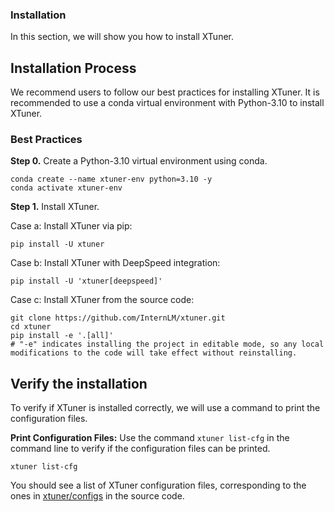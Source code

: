 ### Installation

In this section, we will show you how to install XTuner.

## Installation Process

We recommend users to follow our best practices for installing XTuner.
It is recommended to use a conda virtual environment with Python-3.10 to install XTuner.

### Best Practices

**Step 0.** Create a Python-3.10 virtual environment using conda.

```shell
conda create --name xtuner-env python=3.10 -y
conda activate xtuner-env
```

**Step 1.** Install XTuner.

Case a: Install XTuner via pip:

```shell
pip install -U xtuner
```

Case b: Install XTuner with DeepSpeed integration:

```shell
pip install -U 'xtuner[deepspeed]'
```


Case c: Install XTuner from the source code:

```shell
git clone https://github.com/InternLM/xtuner.git
cd xtuner
pip install -e '.[all]'
# "-e" indicates installing the project in editable mode, so any local modifications to the code will take effect without reinstalling.
```

## Verify the installation

To verify if XTuner is installed correctly, we will use a command to print the configuration files.

**Print Configuration Files:** Use the command `xtuner list-cfg` in the command line to verify if the configuration files can be printed.

```shell
xtuner list-cfg
```

You should see a list of XTuner configuration files, corresponding to the ones in [xtuner/configs](https://github.com/InternLM/xtuner/tree/main/xtuner/configs) in the source code.
